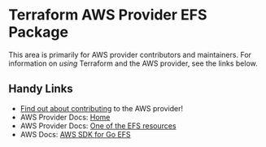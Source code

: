 # Terraform AWS Provider EFS Package

This area is primarily for AWS provider contributors and maintainers. For information on _using_ Terraform and the AWS provider, see the links below.

## Handy Links

* [Find out about contributing](https://hashicorp.github.io/terraform-provider-aws/#contribute) to the AWS provider!
* AWS Provider Docs: [Home](https://registry.terraform.io/providers/hashicorp/aws/latest/docs)
* AWS Provider Docs: [One of the EFS resources](https://registry.terraform.io/providers/hashicorp/aws/latest/docs/resources/efs_access_point)
* AWS Docs: [AWS SDK for Go EFS](https://docs.aws.amazon.com/sdk-for-go/api/service/efs/)
